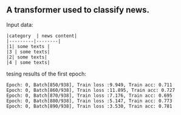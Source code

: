 ## A transformer used to classify news.

Input data:

```
|category  | news content| 
|---------|--------|
|1| some texts |
|3 | some texts|
|2| some texts|
|4 | some texts|
```

tesing results of the first epoch:
    
```
Epoch: 0, Batch[850/938], Train loss :9.949, Train acc: 0.711
Epoch: 0, Batch[860/938], Train loss :11.895, Train acc: 0.727
Epoch: 0, Batch[870/938], Train loss :7.176, Train acc: 0.695
Epoch: 0, Batch[880/938], Train loss :5.147, Train acc: 0.773
Epoch: 0, Batch[890/938], Train loss :3.530, Train acc: 0.781
```
